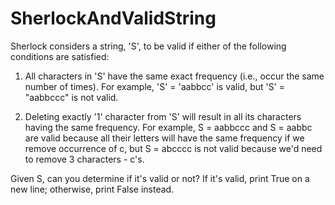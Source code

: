 # SherlockAndValidString
Sherlock considers a string, 'S', to be valid if either of the following conditions are satisfied:

1. All characters in 'S'  have the same exact frequency (i.e., occur the same number of times). For example, 'S' = 'aabbcc'  is valid, but 'S' = "aabbccc" is not valid.

2. Deleting exactly '1'  character from 'S'  will result in all its characters having the same frequency. For example, S = aabbccc  and S = aabbc  are valid because all their letters will have the same frequency if we remove occurrence of c, but S = abcccc  is not valid because we'd need to remove 3 characters - c's.

Given S, can you determine if it's valid or not? If it's valid, print True on a new line; otherwise, print False instead.
